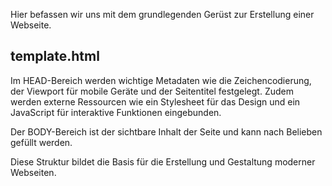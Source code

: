 Hier befassen wir uns mit dem grundlegenden Gerüst zur Erstellung einer Webseite.

## template.html

Im HEAD-Bereich werden wichtige Metadaten wie die Zeichencodierung, der Viewport für mobile Geräte und der Seitentitel festgelegt. Zudem werden externe Ressourcen wie ein Stylesheet für das Design und ein JavaScript für interaktive Funktionen eingebunden.

Der BODY-Bereich ist der sichtbare Inhalt der Seite und kann nach Belieben gefüllt werden.

Diese Struktur bildet die Basis für die Erstellung und Gestaltung moderner Webseiten.
